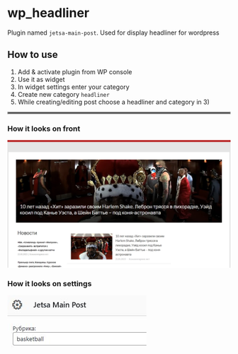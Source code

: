 # wp_headliner
Plugin named `jetsa-main-post`. Used for display headliner for wordpress
## How to use
1) Add & activate plugin from WP console
2) Use it as widget
3) In widget settings enter your category
4) Create new category `headliner`
5) While creating/editing post choose a headliner and category in 3)


<hr style="border:2px solid gray">

### How it looks on front
![img](./front.jpg)

### How it looks on settings
![img](./settings.jpg)
